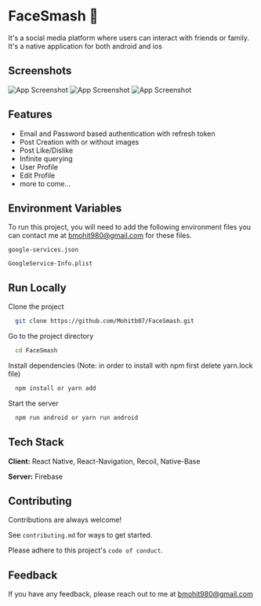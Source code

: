 
# FaceSmash 🧋

It's a social media platform where users can interact with friends or family. It's a native application for both android and ios

## Screenshots

![App Screenshot](./assets/mockups/m1.png) ![App Screenshot](./assets/mockups/m2.png) ![App Screenshot](./assets/mockups/m3.png)


## Features

- Email and Password based authentication with refresh token
- Post Creation with or without images
- Post Like/Dislike
- Infinite querying
- User Profile
- Edit Profile
- more to come...



## Environment Variables

To run this project, you will need to add the following environment files you can contact me at bmohit980@gmail.com for these files.

`google-services.json`

`GoogleService-Info.plist`


## Run Locally

Clone the project

```bash
  git clone https://github.com/Mohitb07/FaceSmash.git
```

Go to the project directory

```bash
  cd FaceSmash
```

Install dependencies (Note: in order to install with npm first delete yarn.lock file)

```bash
  npm install or yarn add
```

Start the server

```bash
  npm run android or yarn run android
```


## Tech Stack

**Client:** React Native, React-Navigation, Recoil, Native-Base

**Server:** Firebase


## Contributing

Contributions are always welcome!

See `contributing.md` for ways to get started.

Please adhere to this project's `code of conduct`.


## Feedback

If you have any feedback, please reach out to me at bmohit980@gmail.com

